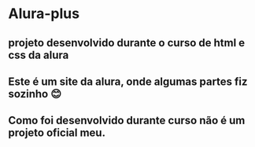 # Alura-plus

## projeto desenvolvido durante o curso de html e css da alura

## Este é um site da alura, onde algumas partes fiz sozinho 😊

## Como foi desenvolvido durante curso não é um projeto oficial meu.
